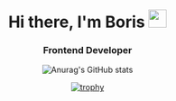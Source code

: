 <h1 align="center">Hi there, I'm Boris
<img src="https://github.com/blackcater/blackcater/raw/main/images/Hi.gif" height="32"/></h1>
<h3 align="center">Frontend Developer</h3>
<div align="center">

![Anurag's GitHub stats](https://github-readme-stats.vercel.app/api?username=BorisNovi&show_icons=true&theme=transparent)

[![trophy](https://github-profile-trophy.vercel.app/?username=BorisNovi)](https://github.com/ryo-ma/github-profile-trophy)
</div>

<!--
**BorisNovi/BorisNovi** is a ✨ _special_ ✨ repository because its `README.md` (this file) appears on your GitHub profile.

Here are some ideas to get you started:

- 🔭 I’m currently working on ...
- 🌱 I’m currently learning ...
- 👯 I’m looking to collaborate on ...
- 🤔 I’m looking for help with ...
- 💬 Ask me about ...
- 📫 How to reach me: ...
- 😄 Pronouns: ...
- ⚡ Fun fact: ...
-->
